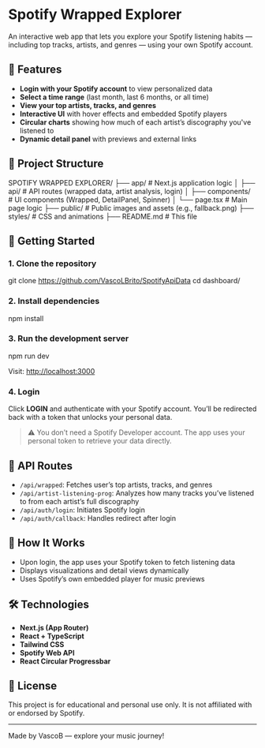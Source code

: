 # Spotify Wrapped Explorer

An interactive web app that lets you explore your Spotify listening habits — including top tracks, artists, and genres — using your own Spotify account.

## 🎷 Features

- **Login with your Spotify account** to view personalized data
- **Select a time range** (last month, last 6 months, or all time)
- **View your top artists, tracks, and genres**
- **Interactive UI** with hover effects and embedded Spotify players
- **Circular charts** showing how much of each artist’s discography you've listened to
- **Dynamic detail panel** with previews and external links

## 📁 Project Structure

SPOTIFY WRAPPED EXPLORER/
├── app/                   # Next.js application logic
│   ├── api/               # API routes (wrapped data, artist analysis, login)
│   ├── components/        # UI components (Wrapped, DetailPanel, Spinner)
│   └── page.tsx           # Main page logic
├── public/                # Public images and assets (e.g., fallback.png)
├── styles/                # CSS and animations
├── README.md              # This file

## 🚀 Getting Started

### 1. Clone the repository

git clone <https://github.com/VascoLBrito/SpotifyApiData>
cd dashboard/

### 2. Install dependencies

npm install

### 3. Run the development server

npm run dev

Visit: [http://localhost:3000](http://localhost:3000)

### 4. Login

Click **LOGIN** and authenticate with your Spotify account. You’ll be redirected back with a token that unlocks your personal data.

> ⚠️ You don’t need a Spotify Developer account. The app uses your personal token to retrieve your data directly.

## 🔌 API Routes

- `/api/wrapped`: Fetches user’s top artists, tracks, and genres
- `/api/artist-listening-prog`: Analyzes how many tracks you’ve listened to from each artist’s full discography
- `/api/auth/login`: Initiates Spotify login
- `/api/auth/callback`: Handles redirect after login

## 🧠 How It Works

- Upon login, the app uses your Spotify token to fetch listening data
- Displays visualizations and detail views dynamically
- Uses Spotify’s own embedded player for music previews

## 🛠️ Technologies

- **Next.js (App Router)**
- **React + TypeScript**
- **Tailwind CSS**
- **Spotify Web API**
- **React Circular Progressbar**

## 📄 License

This project is for educational and personal use only.
It is not affiliated with or endorsed by Spotify.

---

Made by VascoB — explore your music journey!
